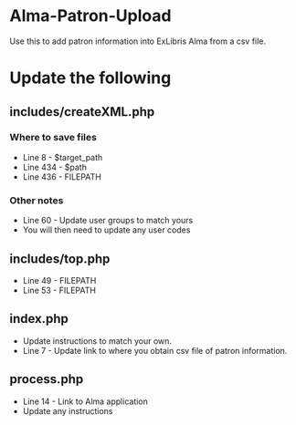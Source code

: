 # Alma-Patron-Upload
Use this to add patron information into ExLibris Alma from a csv file. 

# Update the following

## includes/createXML.php
### Where to save files
* Line 8 - $target_path
* Line 434 - $path
* Line 436 - FILEPATH
### Other notes
* Line 60 - Update user groups to match yours
* You will then need to update any user codes

## includes/top.php
* Line 49 - FILEPATH
* Line 53 - FILEPATH

## index.php
* Update instructions to match your own.
* Line 7 - Update link to where you obtain csv file of patron information.

## process.php
* Line 14 - Link to Alma application
* Update any instructions
